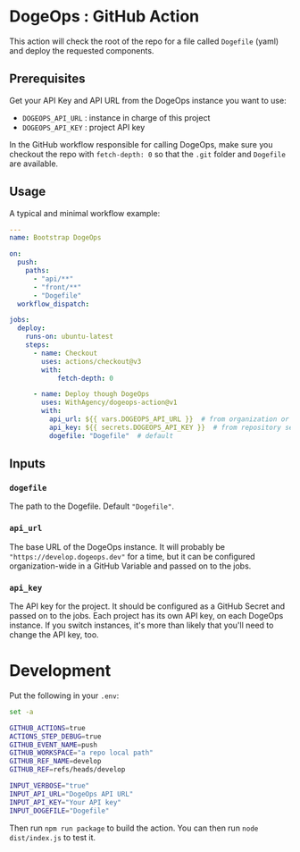 # DogeOps : GitHub Action

This action will check the root of the repo for a file called `Dogefile` (yaml) and deploy
the requested components.

## Prerequisites

Get your API Key and API URL from the DogeOps instance you want to use:
- `DOGEOPS_API_URL` : instance in charge of this project
- `DOGEOPS_API_KEY` : project API key

In the GitHub workflow responsible for calling DogeOps, make sure you checkout the repo
with `fetch-depth: 0` so that the `.git` folder and `Dogefile` are available.

## Usage

A typical and minimal workflow example:

```yaml
---
name: Bootstrap DogeOps

on:
  push:
    paths:
      - "api/**"
      - "front/**"
      - "Dogefile"
  workflow_dispatch:

jobs:
  deploy:
    runs-on: ubuntu-latest
    steps:
      - name: Checkout
        uses: actions/checkout@v3
        with:
            fetch-depth: 0

      - name: Deploy though DogeOps
        uses: WithAgency/dogeops-action@v1
        with:
          api_url: ${{ vars.DOGEOPS_API_URL }}  # from organization or repository variables
          api_key: ${{ secrets.DOGEOPS_API_KEY }}  # from repository secrets
          dogefile: "Dogefile"  # default
```

## Inputs

### `dogefile`

The path to the Dogefile. Default `"Dogefile"`.

### `api_url`

The base URL of the DogeOps instance.
It will probably be `"https://develop.dogeops.dev"` for a time, but it can
be configured organization-wide in a GitHub Variable and passed on to the jobs.

### `api_key`

The API key for the project. It should be configured as a GitHub Secret and
passed on to the jobs.
Each project has its own API key, on each DogeOps instance. If you switch instances,
it's more than likely that you'll need to change the API key, too.

# Development

Put the following in your `.env`:

```bash
set -a

GITHUB_ACTIONS=true
ACTIONS_STEP_DEBUG=true
GITHUB_EVENT_NAME=push
GITHUB_WORKSPACE="a repo local path"
GITHUB_REF_NAME=develop
GITHUB_REF=refs/heads/develop

INPUT_VERBOSE="true"
INPUT_API_URL="DogeOps API URL"
INPUT_API_KEY="Your API key"
INPUT_DOGEFILE="Dogefile"
```

Then run `npm run package` to build the action.
You can then run `node dist/index.js` to test it.
